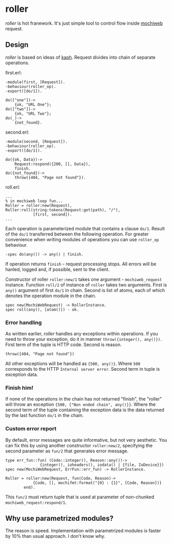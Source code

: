 # roller

*roller* is hot franework. It's just simple tool to control flow inside 
[mochiweb](https://github.com/mochi/mochiweb) request.

## Design

*roller* is based on ideas of [kaph](https://github.com/akaspin/kaph). Request 
divides into chain of separate operations. 

first.erl:
    
    -module(first, [Request]).
    -behaviour(roller_op).
    -export([do/1]).
    
    do(["one"])->
        {ok, "URL One"};
    do(["two"])->
        {ok, "URL Two"};
    do(_)->
        {not_found}.
        
second.erl:

    -module(second, [Request]).
    -behaviour(roller_op).
    -export([do/1]).
    
    do({ok, Data})->
        Request:respond({200, [], Data}),
        finish.
    do({not_found})->
        throw({404, "Page not found"}).
        
roll.erl:

    ...
    % in mochiweb loop fun...
    Roller = roller:new(Request),
    Roller:roll(string:tokens(Request:get(path), "/"), 
                [first, second]).
    ...

Each operation is parameterized module that contains a clause `do/1`. Result 
of the `do/1` transferred between the following operation. For greater 
convenience when writing modules of operations you can use `roller_op` 
behaviour.

    -spec do(any()) -> any() | finish.

If operation returns `finish` - request processing stops. All errors will be 
hanled, logged and, if possible, sent to the client. 

Constructor of roller `roller:new/1` takes one argument - `mochiweb_request` 
instance. Function `roll/2` of instance of `roller` takes two arguments. First 
is `any()` argument of first `do/1` in chain. Second is list of atoms, each of 
which denotes the operation module in the chain.

    spec new(MochiWebRequest) -> RollerInstance.
    spec roll(any(), [atom()]) - ok.

### Error handling

As written earlier, *roller* handles any exceptions within operations. If you 
need to throw your exception, do it in manner `throw({integer(), any()})`. 
First term of the tuple is HTTP code. Second is reason.

    throw({404, "Page not found"})

All other exceptions will be handled as `{500, any()}`. Where `500` corresponds 
to the HTTP `Internal server error`. Second term in tuple is exception data.

### Finish him!

If none of the operations in the chain has not returned "finish", the "roller" 
will throw an exception `{500, {"Non ended chain", any()}}`. Where the second 
term of the tuple containing the exception data is the data returned by the 
last function `do/1` in the chain.

### Custom error report

By default, error messages are quite informative, but not very aesthetic. 
You can fix this by using another constructor `roller:new/2`, specifying the 
second parameter as `fun/2` that generates error message.

    type err_fun::fun( (Code::integer(), Reason::any())->
                   {integer(), ioheaders(), iodata() | {file, IoDevice}}) 
    spec new(MochiWebRequest, ErrFun::err_fun) -> RollerInstance.
    
    Roller = roller:new(Request, fun(Code, Reason)-> 
                {Code, [], mochifmt:format("{0} : {1}", [Code, Reason])}
            end).

This `fun/2` must return tuple that is used at parameter of non-chunked 
`mochiweb_request:respond/1`.

## 

## Why use parametrized modules?

The reason is speed. Implementation with parametrized modules is faster by 
10% than usual approach. I don't know why.


    